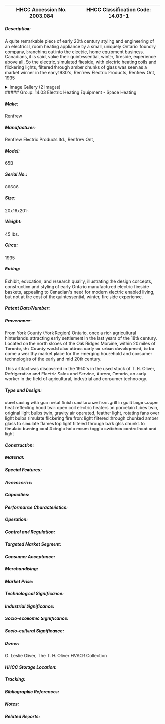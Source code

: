 | **HHCC Accession No. 2003.084** |**HHCC Classification Code:  14.03-1**|
| ----------- | ----------- |
##### Description:
A quite remarkable piece of early 20th century styling and engineering of an electrical, room heating appliance by a small, uniquely Ontario, foundry company, branching out into the electric, home equipment business. Canadians, it is said, value their quintessential, winter, fireside, experience above all, So the electric, simulated fireside, with electric heating coils and flickering lights, filtered through amber chunks of glass was seen as a market winner in the early1930's, Renfrew Electric Products, Renfrew Ont, 1935


<details>
	<summary>Image Gallery (2 Images)</summary>
<div class="gallery gallery-wrapper--full" contenteditable="false" data-is-empty="false" data-translation="Add images" data-columns="6">
<figure class="gallery__item"><a href="#DOMAIN_NAME#gallery/14.03-1.jpg" data-size="915x569"><img src="#DOMAIN_NAME#gallery/14.03-1-thumbnail.jpg" alt=""></a></figure>
<figure class="gallery__item"><a href="#DOMAIN_NAME#gallery/14.03-1a.jpg" data-size="2007x1700"><img src="#DOMAIN_NAME#gallery/14.03-1a-thumbnail.jpg" alt=""></a></figure>
</div>
</details>
##### Group:
14.03 Electric Heating Equipment - Space Heating

##### Make:
Renfrew

##### Manufacturer:
Renfrew Electric Products ltd., Renfrew Ont,

##### Model:
65B

##### Serial No.:
88686

##### Size:
20x16x20'h

##### Weight:
45 lbs.

##### Circa:
1935

##### Rating:
Exhibit, education, and research quality, illustrating the design concepts, construction and styling of early Ontario manufactured electric fireside baskets, appealing to Canadian's need for modern electric enabled living, but not at the cost of the quintessential, winter, fire side experience.

##### Patent Date/Number:


##### Provenance:
From York County (York Region) Ontario, once a rich agricultural hinterlands, attracting early settlement in the last years of the 18th century. Located on the north slopes of the Oak Ridges Moraine, within 20 miles of Toronto, the County would also attract early ex-urban development, to be come a wealthy market place for the emerging household and consumer technologies of the early and mid 20th century. 

This artifact was discovered in the 1950's in the used stock of T. H. Oliver, Refrigeration and Electric Sales and Service, Aurora, Ontario, an early worker in the field of agricultural, industrial and consumer technology.

##### Type and Design:
steel casing with gun metal finish
cast bronze front grill in guilt
large copper heat reflecting hood
twin open coil electric heaters on porcelain tubes
twin, original light bulbs
twin, gravity air operated, feather light, rotating fans over light bulbs simulate flickering fire 
front light filtered through chunked amber glass to simulate flames
top light filtered through bark glss chunks to fimulate burning coal
3 single hole mount toggle switches control heat and light

##### Construction:


##### Material:


##### Special Features:


##### Accessories:


##### Capacities:


##### Performance Characteristics:


##### Operation:


##### Control and Regulation:


##### Targeted Market Segment:


##### Consumer Acceptance:


##### Merchandising:


##### Market Price:


##### Technological Significance:


##### Industrial Significance:


##### Socio-economic Significance:


##### Socio-cultural Significance:


##### Donor:
G. Leslie Oliver, The T. H. Oliver HVACR Collection

##### HHCC Storage Location:


##### Tracking:


##### Bibliographic References:


##### Notes:


##### Related Reports:

